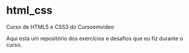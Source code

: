 # html_css

 Curso de HTML5 e CSS3 do Cursoemvideo

 Aqui esta um repositório dos exercícios e desafios que eu fiz durante o curso.
